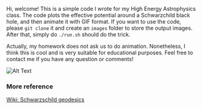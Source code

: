 Hi, welcome!
This is a simple code I wrote for my High Energy Astrophysics class.
The code plots the effective potential around a Schwarzchild black hole, and then animate it with GIF format.
If you want to use the code, please ```git clone``` it and create an ```images``` folder to store the output images.
After that, simply do ```./run.sh``` should do the trick.

Actually, my homework does not ask us to do animation. Nonetheless, I think this is cool and is very suitable for educational purposes.
Feel free to contact me if you have any question or comments!

![Alt Text](https://github.com/CFP106020008/BH_Veff/blob/main/Veff.gif)

### More reference
[Wiki: Schwarzschild geodesics](https://en.wikipedia.org/wiki/Schwarzschild_geodesics)


